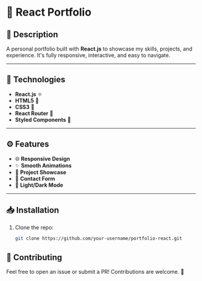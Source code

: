 # 🚀 React Portfolio

## 📝 Description

A personal portfolio built with **React.js** to showcase my skills, projects, and experience. It's fully responsive, interactive, and easy to navigate.

---

## 🔧 Technologies

- **React.js** ⚛️
- **HTML5** 📝
- **CSS3** 🎨
- **React Router** 🔄
- **Styled Components** 💅

---

## ⚙️ Features

- 🌐 **Responsive Design**
- ✨ **Smooth Animations**
- 📁 **Project Showcase**
- 📧 **Contact Form**
- 🌙 **Light/Dark Mode**

---

## 📥 Installation

1. Clone the repo:
   ```bash
   git clone https://github.com/your-username/portfolio-react.git

## 🤝 Contributing

Feel free to open an issue or submit a PR! Contributions are welcome. 🙌

